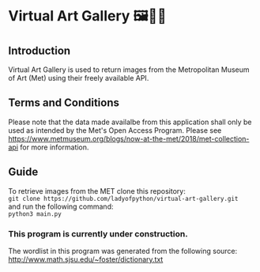 # Virtual Art Gallery 🖼️👩‍🎨
## Introduction
Virtual Art Gallery is used to return images from the Metropolitan Museum of Art (Met) using their freely available API. <br>

## Terms and Conditions
Please note that the data made availalbe from this application shall only be used as intended by the Met's Open Access Program. Please see https://www.metmuseum.org/blogs/now-at-the-met/2018/met-collection-api for more information.

## Guide
To retrieve images from the MET clone this repository: <br>
`git clone https://github.com/ladyofpython/virtual-art-gallery.git` <br>
and run the following command: <br>
`python3 main.py`

### This program is currently under construction.
The wordlist in this program was generated from the following source:
http://www.math.sjsu.edu/~foster/dictionary.txt
